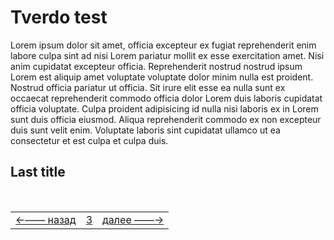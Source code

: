 # Tverdo test

Lorem ipsum dolor sit amet, officia excepteur ex fugiat reprehenderit enim labore culpa sint ad nisi Lorem pariatur mollit ex esse exercitation amet. Nisi anim cupidatat excepteur officia. Reprehenderit nostrud nostrud ipsum Lorem est aliquip amet voluptate voluptate dolor minim nulla est proident. Nostrud officia pariatur ut officia. Sit irure elit esse ea nulla sunt ex occaecat reprehenderit commodo officia dolor Lorem duis laboris cupidatat officia voluptate. Culpa proident adipisicing id nulla nisi laboris ex in Lorem sunt duis officia eiusmod. Aliqua reprehenderit commodo ex non excepteur duis sunt velit enim. Voluptate laboris sint cupidatat ullamco ut ea consectetur et est culpa et culpa duis.

## Last title

<!--ystm_start-->
<!-- Не удаляйте закомментированнные метки с префиксом: ystm_ -->
<br>

 |||| 
 |:---|:---:|---:| 
 [←—— назад]( buki-page.md )|[ 3 ](#)|[далее ——→]( vedi-3.md ) 

 <br>
<!--ystm_end-->
